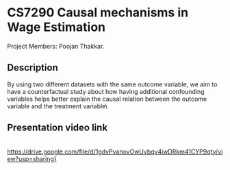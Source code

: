 
# CS7290 Causal mechanisms in Wage Estimation

Project Members: Poojan Thakkar.

## Description

By using two different datasets with the same outcome variable, we aim to have a counterfactual study about how having additional confounding variables helps better explain the causal relation between the outcome variable and the treatment variable\


## Presentation video link
\
https://drive.google.com/file/d/1gdvPvanovOwUvbqv4iwDRkm41CYP9qty/view?usp=sharing}
